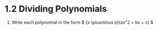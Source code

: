 # 1.2 Dividing Polynomials

1. Write each polynomial in the form $ {x \plusminus p}(ax^2 + bx + c) $